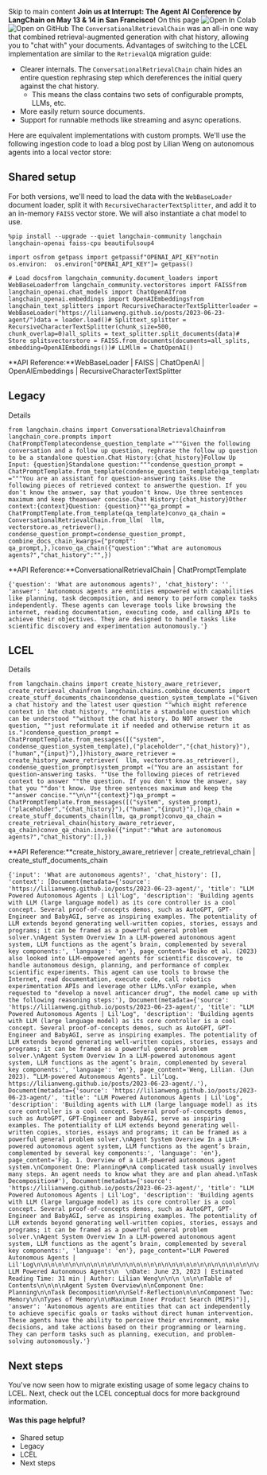 Skip to main content
**Join us at Interrupt: The Agent AI Conference by LangChain on May 13 & 14 in San Francisco!**
On this page
![Open In Colab](https://colab.research.google.com/assets/colab-badge.svg)![Open on GitHub](https://img.shields.io/badge/Open%20on%20GitHub-grey?logo=github&logoColor=white)
The `ConversationalRetrievalChain` was an all-in one way that combined retrieval-augmented generation with chat history, allowing you to "chat with" your documents.
Advantages of switching to the LCEL implementation are similar to the `RetrievalQA` migration guide:
  * Clearer internals. The `ConversationalRetrievalChain` chain hides an entire question rephrasing step which dereferences the initial query against the chat history. 
    * This means the class contains two sets of configurable prompts, LLMs, etc.
  * More easily return source documents.
  * Support for runnable methods like streaming and async operations.


Here are equivalent implementations with custom prompts. We'll use the following ingestion code to load a blog post by Lilian Weng on autonomous agents into a local vector store:
## Shared setup​
For both versions, we'll need to load the data with the `WebBaseLoader` document loader, split it with `RecursiveCharacterTextSplitter`, and add it to an in-memory `FAISS` vector store.
We will also instantiate a chat model to use.
```
%pip install --upgrade --quiet langchain-community langchain langchain-openai faiss-cpu beautifulsoup4
```

```
import osfrom getpass import getpassif"OPENAI_API_KEY"notin os.environ:  os.environ["OPENAI_API_KEY"]= getpass()
```

```
# Load docsfrom langchain_community.document_loaders import WebBaseLoaderfrom langchain_community.vectorstores import FAISSfrom langchain_openai.chat_models import ChatOpenAIfrom langchain_openai.embeddings import OpenAIEmbeddingsfrom langchain_text_splitters import RecursiveCharacterTextSplitterloader = WebBaseLoader("https://lilianweng.github.io/posts/2023-06-23-agent/")data = loader.load()# Splittext_splitter = RecursiveCharacterTextSplitter(chunk_size=500, chunk_overlap=0)all_splits = text_splitter.split_documents(data)# Store splitsvectorstore = FAISS.from_documents(documents=all_splits, embedding=OpenAIEmbeddings())# LLMllm = ChatOpenAI()
```

**API Reference:**WebBaseLoader | FAISS | ChatOpenAI | OpenAIEmbeddings | RecursiveCharacterTextSplitter
## Legacy​
Details
```
from langchain.chains import ConversationalRetrievalChainfrom langchain_core.prompts import ChatPromptTemplatecondense_question_template ="""Given the following conversation and a follow up question, rephrase the follow up question to be a standalone question.Chat History:{chat_history}Follow Up Input: {question}Standalone question:"""condense_question_prompt = ChatPromptTemplate.from_template(condense_question_template)qa_template ="""You are an assistant for question-answering tasks.Use the following pieces of retrieved context to answerthe question. If you don't know the answer, say that youdon't know. Use three sentences maximum and keep theanswer concise.Chat History:{chat_history}Other context:{context}Question: {question}"""qa_prompt = ChatPromptTemplate.from_template(qa_template)convo_qa_chain = ConversationalRetrievalChain.from_llm(  llm,  vectorstore.as_retriever(),  condense_question_prompt=condense_question_prompt,  combine_docs_chain_kwargs={"prompt": qa_prompt,},)convo_qa_chain({"question":"What are autonomous agents?","chat_history":"",})
```

**API Reference:**ConversationalRetrievalChain | ChatPromptTemplate
```
{'question': 'What are autonomous agents?', 'chat_history': '', 'answer': 'Autonomous agents are entities empowered with capabilities like planning, task decomposition, and memory to perform complex tasks independently. These agents can leverage tools like browsing the internet, reading documentation, executing code, and calling APIs to achieve their objectives. They are designed to handle tasks like scientific discovery and experimentation autonomously.'}
```

## LCEL​
Details
```
from langchain.chains import create_history_aware_retriever, create_retrieval_chainfrom langchain.chains.combine_documents import create_stuff_documents_chaincondense_question_system_template =("Given a chat history and the latest user question ""which might reference context in the chat history, ""formulate a standalone question which can be understood ""without the chat history. Do NOT answer the question, ""just reformulate it if needed and otherwise return it as is.")condense_question_prompt = ChatPromptTemplate.from_messages([("system", condense_question_system_template),("placeholder","{chat_history}"),("human","{input}"),])history_aware_retriever = create_history_aware_retriever(  llm, vectorstore.as_retriever(), condense_question_prompt)system_prompt =("You are an assistant for question-answering tasks. ""Use the following pieces of retrieved context to answer ""the question. If you don't know the answer, say that you ""don't know. Use three sentences maximum and keep the ""answer concise.""\n\n""{context}")qa_prompt = ChatPromptTemplate.from_messages([("system", system_prompt),("placeholder","{chat_history}"),("human","{input}"),])qa_chain = create_stuff_documents_chain(llm, qa_prompt)convo_qa_chain = create_retrieval_chain(history_aware_retriever, qa_chain)convo_qa_chain.invoke({"input":"What are autonomous agents?","chat_history":[],})
```

**API Reference:**create_history_aware_retriever | create_retrieval_chain | create_stuff_documents_chain
```
{'input': 'What are autonomous agents?', 'chat_history': [], 'context': [Document(metadata={'source': 'https://lilianweng.github.io/posts/2023-06-23-agent/', 'title': "LLM Powered Autonomous Agents | Lil'Log", 'description': 'Building agents with LLM (large language model) as its core controller is a cool concept. Several proof-of-concepts demos, such as AutoGPT, GPT-Engineer and BabyAGI, serve as inspiring examples. The potentiality of LLM extends beyond generating well-written copies, stories, essays and programs; it can be framed as a powerful general problem solver.\nAgent System Overview In a LLM-powered autonomous agent system, LLM functions as the agent’s brain, complemented by several key components:', 'language': 'en'}, page_content='Boiko et al. (2023) also looked into LLM-empowered agents for scientific discovery, to handle autonomous design, planning, and performance of complex scientific experiments. This agent can use tools to browse the Internet, read documentation, execute code, call robotics experimentation APIs and leverage other LLMs.\nFor example, when requested to "develop a novel anticancer drug", the model came up with the following reasoning steps:'), Document(metadata={'source': 'https://lilianweng.github.io/posts/2023-06-23-agent/', 'title': "LLM Powered Autonomous Agents | Lil'Log", 'description': 'Building agents with LLM (large language model) as its core controller is a cool concept. Several proof-of-concepts demos, such as AutoGPT, GPT-Engineer and BabyAGI, serve as inspiring examples. The potentiality of LLM extends beyond generating well-written copies, stories, essays and programs; it can be framed as a powerful general problem solver.\nAgent System Overview In a LLM-powered autonomous agent system, LLM functions as the agent’s brain, complemented by several key components:', 'language': 'en'}, page_content='Weng, Lilian. (Jun 2023). “LLM-powered Autonomous Agents”. Lil’Log. https://lilianweng.github.io/posts/2023-06-23-agent/.'), Document(metadata={'source': 'https://lilianweng.github.io/posts/2023-06-23-agent/', 'title': "LLM Powered Autonomous Agents | Lil'Log", 'description': 'Building agents with LLM (large language model) as its core controller is a cool concept. Several proof-of-concepts demos, such as AutoGPT, GPT-Engineer and BabyAGI, serve as inspiring examples. The potentiality of LLM extends beyond generating well-written copies, stories, essays and programs; it can be framed as a powerful general problem solver.\nAgent System Overview In a LLM-powered autonomous agent system, LLM functions as the agent’s brain, complemented by several key components:', 'language': 'en'}, page_content='Fig. 1. Overview of a LLM-powered autonomous agent system.\nComponent One: Planning#\nA complicated task usually involves many steps. An agent needs to know what they are and plan ahead.\nTask Decomposition#'), Document(metadata={'source': 'https://lilianweng.github.io/posts/2023-06-23-agent/', 'title': "LLM Powered Autonomous Agents | Lil'Log", 'description': 'Building agents with LLM (large language model) as its core controller is a cool concept. Several proof-of-concepts demos, such as AutoGPT, GPT-Engineer and BabyAGI, serve as inspiring examples. The potentiality of LLM extends beyond generating well-written copies, stories, essays and programs; it can be framed as a powerful general problem solver.\nAgent System Overview In a LLM-powered autonomous agent system, LLM functions as the agent’s brain, complemented by several key components:', 'language': 'en'}, page_content="LLM Powered Autonomous Agents | Lil'Log\n\n\n\n\n\n\n\n\n\n\n\n\n\n\n\n\n\n\n\n\n\n\n\n\n\n\n\n\n\n\n\n\n\n\n\n\n\n\n\nLil'Log\n\n\n\n\n\n\n\n\n\n\n\n\n\n\n\n\n\n\n\n\n\n\nPosts\n\n\n\n\nArchive\n\n\n\n\nSearch\n\n\n\n\nTags\n\n\n\n\nFAQ\n\n\n\n\nemojisearch.app\n\n\n\n\n\n\n\n\n\n   LLM Powered Autonomous Agents\n  \nDate: June 23, 2023 | Estimated Reading Time: 31 min | Author: Lilian Weng\n\n\n \n\n\nTable of Contents\n\n\n\nAgent System Overview\n\nComponent One: Planning\n\nTask Decomposition\n\nSelf-Reflection\n\n\nComponent Two: Memory\n\nTypes of Memory\n\nMaximum Inner Product Search (MIPS)")], 'answer': 'Autonomous agents are entities that can act independently to achieve specific goals or tasks without direct human intervention. These agents have the ability to perceive their environment, make decisions, and take actions based on their programming or learning. They can perform tasks such as planning, execution, and problem-solving autonomously.'}
```

## Next steps​
You've now seen how to migrate existing usage of some legacy chains to LCEL.
Next, check out the LCEL conceptual docs for more background information.
#### Was this page helpful?
  * Shared setup
  * Legacy
  * LCEL
  * Next steps



